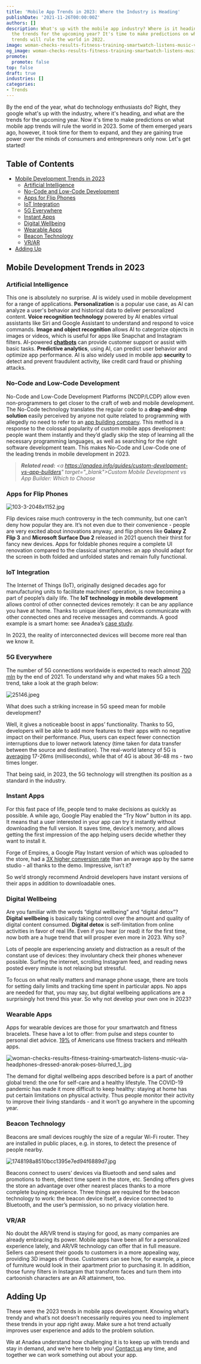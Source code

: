 ```yaml
---
title: 'Mobile App Trends in 2023: Where the Industry is Heading'
publishDate: '2021-11-26T00:00:00Z'
authors: []
description: What's up with the mobile app industry? Where is it heading? What are
  the trends for the upcoming year? It's time to make predictions on what mobile app
  trends will rule the world in 2022.
image: woman-checks-results-fitness-training-smartwatch-listens-music-via-headphones-dressed-anorak-poses-blurred_1_.jpg
og_image: woman-checks-results-fitness-training-smartwatch-listens-music-via-headphones-dressed-anorak-poses-blurred_1_.jpg
promote:
  promote: false
top: false
draft: true
industries: []
categories:
- Trends
---
```


By the end of the year, what do technology enthusiasts do? Right, they google what's up with the industry, where it's heading, and what are the trends for the upcoming year. Now it's time to make predictions on what mobile app trends will rule the world in 2023. Some of them emerged years ago, however, it took time for them to expand, and they are gaining true power over the minds of consumers and entrepreneurs only now. Let's get started!

<h2>Table of Contents</h2>
<ul>
<li><a href="#trends">Mobile Development Trends in 2023</a>
<ul>
<li><a href="#ai">Artificial Intelligence</a></li>
<li><a href="#no-code">No-Code and Low-Code Development</a></li>
<li><a href="#flip">Apps for Flip Phones</a></li>
<li><a href="#iot">IoT Integration</a></li>
<li><a href="#5g">5G Everywhere</a></li>
<li><a href="#instant">Instant Apps</a></li>
<li><a href="#wellbeing">Digital Wellbeing</a></li>
<li><a href="#wearables">Wearable Apps</a></li>
<li><a href="#beacon">Beacon Technology</a>
<li><a href="#vr-ar">VR/AR</a></li>
</ul>
</li>
<li><a href="#fin">Adding Up</a></li>
</ul>

<a name="trends"></a>
## Mobile Development Trends in 2023

<a name="ai"></a>
### Artificial Intelligence
This one is absolutely no surprise. AI is widely used in mobile development for a range of applications. __Personalization__ is a popular use case, as AI can analyze a user's behavior and historical data to deliver personalized content. __Voice recognition technology__ powered by AI enables virtual assistants like Siri and Google Assistant to understand and respond to voice commands. __Image and object recognition__ allows AI to categorize objects in images or videos, which is useful for apps like Snapchat and Instagram filters. AI-powered __<a href="https://anadea.info/blog/what-is-a-chatbot-and-how-to-use-it-for-business" target="_blank">chatbots</a>__ can provide customer support or assist with basic tasks. __Predictive analytics__, using AI, can predict user behavior and optimize app performance. AI is also widely used in mobile app __security__ to detect and prevent fraudulent activity, like credit card fraud or phishing attacks.

<a name="no-code"></a>
### No-Code and Low-Code Development
No-Code and Low-Code Development Platforms (NCDP/LCDP) allow even non-programmers to get closer to the craft of web and mobile development. The No-Code technology translates the regular code to a __drag-and-drop solution__ easily perceived by anyone not quite related to programming with allegedly no need to refer to an <a href="https://anadea.info/services/mobile-development" target="_blank">app building company</a>. This method is a response to the colossal popularity of custom mobile apps development: people want them instantly and they’d gladly skip the step of learning all the necessary programming languages, as well as searching for the right software development team. This makes No-Code and Low-Code one of the leading trends in mobile development in 2023.

>*__Related read:__ <a https://anadea.info/guides/custom-development-vs-app-builders" target="_blank">Custom Mobile Development vs App Builder: Which to Choose</a>*

<a name="flip"></a>
### Apps for Flip Phones

![103-3-2048x1152.jpg](103-3-2048x1152.jpg)

Flip devices raise much controversy in the tech community, but one can’t deny how popular they are. It’s not even due to their convenience - people are very excited about innovations anyway, and flip phones like __Galaxy Z Flip 3__ and __Microsoft Surface Duo 2__ released in 2021 quench their thirst for fancy new devices. Apps for foldable phones require a complete UI renovation compared to the classical smartphones: an app should adapt for the screen in both folded and unfolded states and remain fully functional.

<a name="iot"></a>
### IoT Integration
The Internet of Things (IoT), originally designed decades ago for manufacturing units to facilitate machines’ operation, is now becoming a part of people’s daily life. The __IoT technology in mobile development__ allows control of other connected devices remotely: it can be any appliance you have at home. Thanks to unique identifiers, devices communicate with other connected ones and receive messages and commands. A good example is a smart home: see Anadea’s [case study](https://anadea.info/projects/home-automation).

In 2023, the reality of interconnected devices will become more real than we know it.

<a name="5g"></a>
### 5G Everywhere
The number of 5G connections worldwide is expected to reach almost <a href="https://www.globenewswire.com/news-release/2021/09/22/2301608/0/en/Global-5G-Connections-Are-Growing-Rapidly.html" rel="nofollow" target="_blank">700 mln</a> by the end of 2021. To understand why and what makes 5G a tech trend, take a look at the graph below:

![25146.jpeg](25146.jpeg)

What does such a striking increase in 5G speed mean for mobile development?

Well, it gives a noticeable boost in apps’ functionality. Thanks to 5G, developers will be able to add more features to their apps with no negative impact on their performance. Plus, users can expect fewer connection interruptions due to lower network latency (time taken for data transfer between the source and destination). The real-world latency of 5G is <a href="https://5g.co.uk/guides/4g-versus-5g-what-will-the-next-generation-bring/" rel="nofollow" target="_blank">averaging</a> 17-26ms (milliseconds), while that of 4G is about 36-48 ms - two times longer.

That being said, in 2023, the 5G technology will strengthen its position as a standard in the industry.

<a name="instant"></a>
### Instant Apps
For this fast pace of life, people tend to make decisions as quickly as possible. A while ago, Google Play enabled the “Try Now” button in its app. It means that a user interested in your app can try it instantly without downloading the full version. It saves time, device’s memory, and allows getting the first impression of the app helping users decide whether they want to install it.

Forge of Empires, a Google Play Instant version of which was uploaded to the store, had a <a href="https://www.thinkwithgoogle.com/intl/en-cee/marketing-strategies/app-and-mobile/innogames-attracts-new-players-and-boosts-conversions-google-play-instant/" rel="nofollow" target="_blank">3X higher conversion rate</a> than an average app by the same studio - all thanks to the demo. Impressive, isn’t it?

So we’d strongly recommend Android developers have instant versions of their apps in addition to downloadable ones.

<a name="wellbeing"></a>
### Digital Wellbeing
Are you familiar with the words “digital wellbeing” and “digital detox”? __Digital wellbeing__ is basically taking control over the amount and quality of digital content consumed. __Digital detox__ is self-limitation from online activities in favor of real life. Even if you hear (or read) it for the first time, now both are a huge trend that will prosper even more in 2023. Why so?

Lots of people are experiencing anxiety and distraction as a result of the constant use of devices: they involuntary check their phones whenever possible. Surfing the internet, scrolling Instagram feed, and reading news posted every minute is not relaxing but stressful.

To focus on what really matters and manage phone usage, there are tools for setting daily limits and tracking time spent in particular apps. No apps are needed for that, you may say, but digital wellbeing applications are a surprisingly hot trend this year. So why not develop your own one in 2023?

<a name="wearables"></a>
### Wearable Apps
Apps for wearable devices are those for your smartwatch and fitness bracelets. These have a lot to offer: from pulse and steps counter to personal diet advice. <a href="https://mercomcapital.com/90-americans-wearable-mhealth-apps/" rel="nofollow" target="_blank">19%</a> of Americans use fitness trackers and mHealth apps.

![woman-checks-results-fitness-training-smartwatch-listens-music-via-headphones-dressed-anorak-poses-blurred_1_.jpg](woman-checks-results-fitness-training-smartwatch-listens-music-via-headphones-dressed-anorak-poses-blurred_1_.jpg)

The demand for digital wellbeing apps described before is a part of another global trend: the one for self-care and a healthy lifestyle. The COVID-19 pandemic has made it more difficult to keep healthy: staying at home has put certain limitations on physical activity. Thus people monitor their activity to improve their living standards - and it won’t go anywhere in the upcoming year.

<a name="beacon"></a>
### Beacon Technology
Beacons are small devices roughly the size of a regular Wi-Fi router. They are installed in public places, e.g. in stores, to detect the presence of people nearby.

![1748198a8510bcc1395e7ed94f6889d7.jpg](1748198a8510bcc1395e7ed94f6889d7.jpg)

Beacons connect to users’ devices via Bluetooth and send sales and promotions to them, detect time spent in the store, etc. Sending offers gives the store an advantage over other nearest places thanks to a more complete buying experience. Three things are required for the beacon technology to work: the beacon device itself, a device connected to Bluetooth, and the user’s permission, so no privacy violation here.

<a name="vr-ar"></a>
### VR/AR
No doubt the AR/VR trend is staying for good, as many companies are already embracing its power. Mobile apps have been all for a personalized experience lately, and AR/VR technology can offer that in full measure. Sellers can present their goods to customers in a more appealing way, providing 3D images of those. Customers can see how, for example, a piece of furniture would look in their apartment prior to purchasing it. In addition, those funny filters in Instagram that transform faces and turn them into cartoonish characters are an AR attainment, too.

<a name="fin"></a>
## Adding Up
These were the 2023 trends in mobile apps development. Knowing what’s trendy and what’s not doesn’t necessarily requires you need to implement these trends in your app right away. Make sure a hot trend actually improves user experience and adds to the problem solution.

We at Anadea understand how challenging it is to keep up with trends and stay in demand, and we’re here to help you! [Contact us](https://anadea.info/contacts) any time, and together we can work something out about your app.
